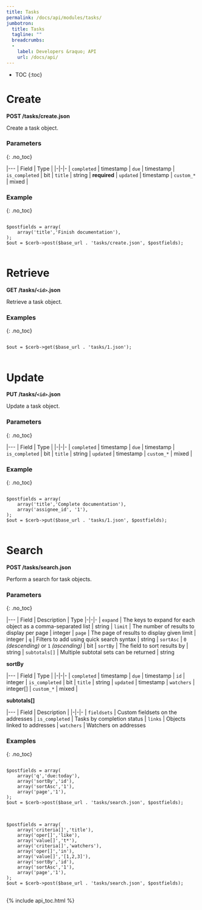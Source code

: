 ```yaml
---
title: Tasks
permalink: /docs/api/modules/tasks/
jumbotron:
  title: Tasks
  tagline: ""
  breadcrumbs:
  -
    label: Developers &raquo; API
    url: /docs/api/
---
```


* TOC
{:toc}

# Create

**POST /tasks/create.json**

Create a task object.

### Parameters
{: .no_toc}

|---
| Field | Type | 
|-|-|-
| `completed` | timestamp
| `due` | timestamp
| `is_completed` | bit
| `title` | string | **required**
| `updated` | timestamp
| `custom_*` | mixed | 

### Example
{: .no_toc}

<pre>
<code class="language-php">
$postfields = array(
    array('title','Finish documentation'),
);
$out = $cerb->post($base_url . 'tasks/create.json', $postfields);
</code>
</pre>

# Retrieve

**GET /tasks/`<id>`.json**

Retrieve a task object.

### Examples
{: .no_toc}

<pre>
<code class="language-php">
$out = $cerb->get($base_url . 'tasks/1.json');
</code>
</pre>

# Update

**PUT /tasks/`<id>`.json**

Update a task object.

### Parameters
{: .no_toc}

|---
| Field | Type | 
|-|-|-
| `completed` | timestamp
| `due` | timestamp
| `is_completed` | bit
| `title` | string
| `updated` | timestamp
| `custom_*` | mixed | 

### Example
{: .no_toc}

<pre>
<code class="language-php">
$postfields = array(
    array('title','Complete documentation'),
    array('assignee_id', '1'),
);
$out = $cerb->put($base_url . 'tasks/1.json', $postfields);
</code>
</pre>
	
# Search

**POST /tasks/search.json**

Perform a search for task objects.

### Parameters
{: .no_toc}

|---
| Field | Description | Type
|-|-|-
| `expand` | The keys to expand for each object as a comma-separated list | string
| `limit` | The number of results to display per page | integer
| `page` | The page of results to display given limit | integer
| `q` | Filters to add using quick search syntax | string
| `sortAsc` | `0` _(descending)_ or `1` _(ascending)_ | bit
| `sortBy` | The field to sort results by | string
| `subtotals[]` | Multiple subtotal sets can be returned | string 

**sortBy**

|---
| Field | Type | 
|-|-|-
| `completed` | timestamp
| `due` | timestamp
| `id` | integer
| `is_completed` | bit
| `title` | string
| `updated` | timestamp
| `watchers` | integer[]
| `custom_*` | mixed | 

**subtotals[]**

|---
| Field | Description | 
|-|-|-
| `fieldsets` | Custom fieldsets on the addresses
| `is_completed` | Tasks by completion status
| `links` | Objects linked to addresses
| `watchers` | Watchers on addresses

### Examples
{: .no_toc}

<pre>
<code class="language-php">
$postfields = array(
    array('q','due:today'),
    array('sortBy','id'),
    array('sortAsc','1'),
    array('page','1'),
);
$out = $cerb->post($base_url . 'tasks/search.json', $postfields);
</code>
</pre>

<pre>
<code class="language-php">
$postfields = array(
    array('criteria[]','title'),
    array('oper[]','like'),
    array('value[]','t*'),
    array('criteria[]','watchers'),
    array('oper[]','in'),
    array('value[]','[1,2,3]'),
    array('sortBy','id'),
    array('sortAsc','1'),
    array('page','1'),
);
$out = $cerb->post($base_url . 'tasks/search.json', $postfields);
</code>
</pre>

{% include api_toc.html %}
